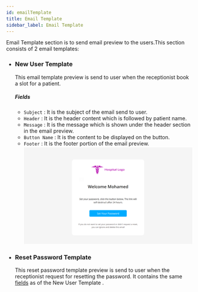 ```yaml
---
id: emailTemplate
title: Email Template
sidebar_label: Email Template
---
```


Email Template section is to send email preview to the users.This section consists of 2 email templates: 

- ### New User Template 

    This email template preview is send to user when the receptionist book a slot for a patient.
    ##### Fields
    - `Subject` : It is the subject of the email send to user.
    - `Header` : It is the header content which is followed by patient name.
    - `Message` : It is the message which is shown under the header section in the email preview.
    - `Button Name` : It is the content to be displayed on the button.
    - `Footer` : It is the footer portion of the email preview.
    ![Email Template](assets/emailTemplateImages/new_patient_email_template.png)

- ### Reset Password Template

    This reset password template preview is send to user when the receptionist request for resetting the password.
    It contains the same [fields](#fields) as of the New User Template .
